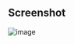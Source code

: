 ## Screenshot
![image](https://github.com/user-attachments/assets/dfc813ee-480c-4527-beb1-a5c4bb9f657b)
